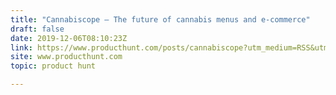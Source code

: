```yaml
---
title: "Cannabiscope — The future of cannabis menus and e-commerce"
draft: false
date: 2019-12-06T08:10:23Z
link: https://www.producthunt.com/posts/cannabiscope?utm_medium=RSS&utm_source=hune
site: www.producthunt.com
topic: product hunt  

---
```

